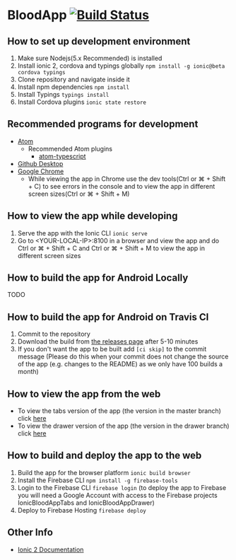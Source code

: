 # BloodApp [![Build Status](https://travis-ci.com/logikt/BloodApp.svg?token=7GyvvqHaLyModTPR4Hz6&branch=master)](https://travis-ci.com/logikt/BloodApp)

## How to set up development environment
1. Make sure Nodejs(5.x Recommended) is installed
2. Install ionic 2, cordova and typings globally ```npm install -g ionic@beta cordova typings```
3. Clone repository and navigate inside it
4. Install npm dependencies ```npm install```
5. Install Typings ```typings install```
6. Install Cordova plugins ```ionic state restore```

## Recommended programs for development
* [Atom](https://atom.io)
  * Recommended Atom plugins
    * [atom-typescript](https://atom.io/packages/atom-typescript)
* [Github Desktop](https://desktop.github.com)
* [Google Chrome](https://www.google.com/chrome/browser/desktop/index.html)
  * While viewing the app in Chrome use the dev tools(Ctrl or ⌘ + Shift + C) to see errors in the console and to view the app in different screen sizes(Ctrl or ⌘ + Shift + M)

## How to view the app while developing
1. Serve the app with the Ionic CLI ```ionic serve```
2. Go to \<YOUR-LOCAL-IP\>:8100 in a browser and view the app and do Ctrl or ⌘ + Shift + C and Ctrl or ⌘ + Shift + M to view the app in different screen sizes 

## How to build the app for Android Locally
TODO

## How to build the app for Android on Travis CI
1. Commit to the repository
2. Download the build from [the releases page](https://github.com/logikt/QuizApp/releases) after 5-10 minutes
3. If you don't want the app to be built add ```[ci skip]``` to the commit message (Please do this when your commit does not change the source of the app (e.g. changes to the README) as we only have 100 builds a month)

## How to view the app from the web
* To view the tabs version of the app (the version in the master branch) click [here](https://ionicbloodapptabs.firebaseapp.com)
* To view the drawer version of the app (the version in the drawer branch) click [here](https://ionicbloodappdrawer.firebaseapp.com)

## How to build and deploy the app to the web
1. Build the app for the browser platform ```ionic build browser```
2. Install the Firebase CLI ```npm install -g firebase-tools```
3. Login to the Firebase CLI ```firebase login``` (to deploy the app to Firebase you will need a Google Account with access to the Firebase projects IonicBloodAppTabs and IonicBloodAppDrawer)
4. Deploy to Firebase Hosting ```firebase deploy```

## Other Info
* [Ionic 2 Documentation](http://ionicframework.com/docs/v2/)

